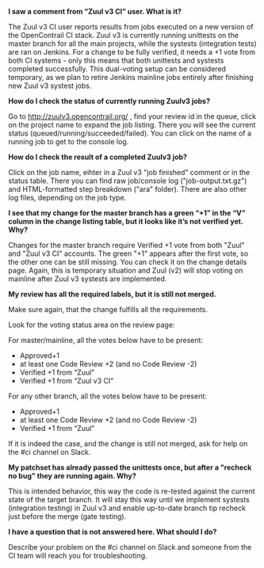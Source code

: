 **I saw a comment from “Zuul v3 CI” user. What is it?**

The Zuul v3 CI user reports results from jobs executed on a new version of the OpenContrail CI stack. Zuul v3 is currently running unittests on the master branch for all the main projects, while the systests (integration tests) are ran on Jenkins. For a change to be fully verified, it needs a +1 vote from both CI systems - only this means that both unittests and systests completed successfully. This dual-voting setup can be considered temporary, as we plan to retire Jenkins mainline jobs entirely after finishing new Zuul v3 systest jobs.

**How do I check the status of currently running Zuulv3 jobs?**

Go to http://zuulv3.opencontrail.org/ , find your review id in the queue, click on the project name to expand the job listing. There you will see the current status (queued/running/succeeded/failed). You can click on the name of a running job to get to the console log.

**How do I check the result of a completed Zuulv3 job?**

Click on the job name, eihter in a Zuul v3 "job finished" comment or in the status table. There you can find raw job/console log ("job-output.txt.gz") and HTML-formatted step breakdown ("ara" folder). There are also other log files, depending on the job type.

**I see that my change for the master branch has a green “+1” in the “V” column in the change listing table, but it looks like it’s not verified yet. Why?**

Changes for the master branch require Verified +1 vote from both "Zuul" and "Zuul v3 CI" accounts. The green "+1" appears after the first vote, so the other one can be still missing. You can check it on the change details page. Again, this is temporary situation and Zuul (v2) will stop voting on mainline after Zuul v3 systests are implemented.

**My review has all the required labels, but it is still not merged.**

Make sure again, that the change fulfills all the requirements.

Look for the voting status area on the review page:

For master/mainline, all the votes below have to be present:
* Approved+1
* at least one Code Review +2 (and no Code Review -2)
* Verified +1 from “Zuul”
* Verified +1 from “Zuul v3 CI”

For any other branch, all the votes below have to be present:
* Approved+1
* at least one Code Review +2 (and no Code Review -2)
* Verified +1 from “Zuul”

If it is indeed the case, and the change is still not merged, ask for help on the #ci channel on Slack.

**My patchset has already passed the unittests once, but after a "recheck no bug" they are running again. Why?**

This is intended behavior, this way the code is re-tested against the current state of the target branch.
It will stay this way until we implement systests (integration testing) in Zuul v3 and enable up-to-date branch tip recheck just before the merge (gate testing).

**I have a question that is not answered here. What should I do?**

Describe your problem on the #ci channel on Slack and someone from the CI team will reach you for troubleshooting.
